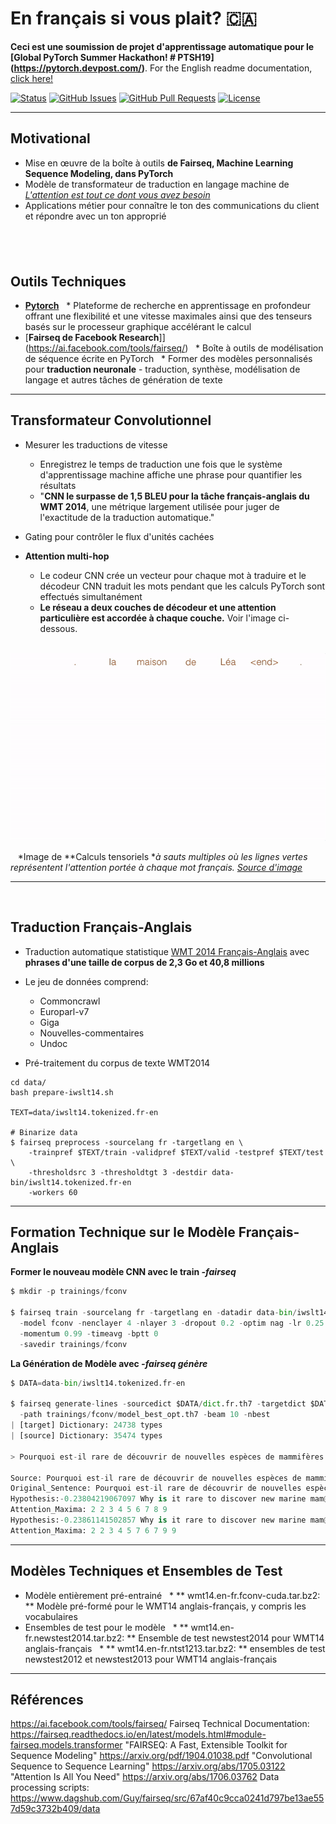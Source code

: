 # En français si vous plait? 🇨🇦

**Ceci est une soumission de projet d'apprentissage automatique pour le [Global PyTorch Summer Hackathon! # PTSH19] (https://pytorch.devpost.com/)**. 
For the English readme documentation, [click here!](https://github.com/lucylow/en_francais_si_vous_plait-/blob/master/README.md)

<div>
  
  [![Status](https://img.shields.io/badge/status-active-success.svg)]()
  [![GitHub Issues](https://img.shields.io/github/issues/lucylow/en_francais_si_vous_plait.svg)](https://github.com/lucylow/en_francais_si_vous_plait/issues)
  [![GitHub Pull Requests](https://img.shields.io/github/issues-pr/lucylow/en_francais_si_vous_plait.svg)](https://github.com/lucylow/en_francais_si_vous_plait/pulls)
  [![License](https://img.shields.io/bower/l/bootstrap)]()


---

## Motivational

* Mise en œuvre de la boîte à outils **de Fairseq, Machine Learning Sequence Modeling, dans PyTorch**
* Modèle de transformateur de traduction en langage machine de [*L'attention est tout ce dont vous avez besoin*](https://arxiv.org/abs/1706.03762)
* Applications métier pour connaître le ton des communications du client et répondre avec un ton approprié

    
---

## Outils Techniques

* [**Pytorch**](https://pytorch.org)
  * Plateforme de recherche en apprentissage en profondeur offrant une flexibilité et une vitesse maximales ainsi que des tenseurs basés sur le processeur graphique accélérant le calcul
  
* [**Fairseq de Facebook Research**]](https://ai.facebook.com/tools/fairseq/)
  * Boîte à outils de modélisation de séquence écrite en PyTorch
  * Former des modèles personnalisés pour **traduction neuronale** - traduction, synthèse, modélisation de langage et autres tâches de génération de texte
 

---

## Transformateur Convolutionnel

* Mesurer les traductions de vitesse
  * Enregistrez le temps de traduction une fois que le système d'apprentissage machine affiche une phrase pour quantifier les résultats
  * "**CNN le surpasse de 1,5 BLEU pour la tâche français-anglais du WMT 2014**, une métrique largement utilisée pour juger de l'exactitude de la traduction automatique."
  
* Gating pour contrôler le flux d'unités cachées

* **Attention multi-hop**
  * Le codeur CNN crée un vecteur pour chaque mot à traduire et le décodeur CNN traduit les mots pendant que les calculs PyTorch sont effectués simultanément
   * **Le réseau a deux couches de décodeur et une attention particulière est accordée à chaque couche.** Voir l'image ci-dessous.

   ![alt text bonjour](https://github.com/lucylow/En_francais_si_vous_plait-/blob/master/screenshots/translation_illustration.gif)

   *Image de **Calculs tensoriels **à sauts multiples où les lignes vertes représentent l'attention portée à chaque mot français. [Source d'image](https://engineering.fb.com/ml-applications/a-novel-approach-to-neural-machine-translation)*


---
 
## Traduction Français-Anglais

* Traduction automatique statistique [WMT 2014 Français-Anglais](http://statmt.org/wmt14/translation-task.html#Download) avec **phrases d'une taille de corpus de 2,3 Go et 40,8 millions**

* Le jeu de données comprend:
  * Commoncrawl
  * Europarl-v7
  * Giga
  * Nouvelles-commentaires
  * Undoc

* Pré-traitement du corpus de texte WMT2014

```terminal
cd data/
bash prepare-iwslt14.sh

TEXT=data/iwslt14.tokenized.fr-en

# Binarize data
$ fairseq preprocess -sourcelang fr -targetlang en \
    -trainpref $TEXT/train -validpref $TEXT/valid -testpref $TEXT/test \
    -thresholdsrc 3 -thresholdtgt 3 -destdir data-bin/iwslt14.tokenized.fr-en
    -workers 60
```

---

## Formation Technique sur le Modèle Français-Anglais

**Former le nouveau modèle CNN avec le train *-fairseq***

```python
$ mkdir -p trainings/fconv

$ fairseq train -sourcelang fr -targetlang en -datadir data-bin/iwslt14.tokenized.fr-en \
  -model fconv -nenclayer 4 -nlayer 3 -dropout 0.2 -optim nag -lr 0.25 -clip 0.1 \
  -momentum 0.99 -timeavg -bptt 0 
  -savedir trainings/fconv
```

**La Génération de Modèle avec *-fairseq génère***

```python
$ DATA=data-bin/iwslt14.tokenized.fr-en

$ fairseq generate-lines -sourcedict $DATA/dict.fr.th7 -targetdict $DATA/dict.en.th7 \
  -path trainings/fconv/model_best_opt.th7 -beam 10 -nbest 
| [target] Dictionary: 24738 types
| [source] Dictionary: 35474 types

> Pourquoi est-il rare de découvrir de nouvelles espèces de mammifères marins ?

Source: Pourquoi est-il rare de découvrir de nouvelles espèces de mammifères marins ?
Original_Sentence: Pourquoi est-il rare de découvrir de nouvelles espèces de mammifères marins ?
Hypothesis:-0.23804219067097 Why is it rare to discover new marine mam@@ mal species ?
Attention_Maxima: 2 2 3 4 5 6 7 8 9
Hypothesis:-0.23861141502857 Why is it rare to discover new marine mam@@ mal species ?
Attention_Maxima: 2 2 3 4 5 7 6 7 9 9
```
---

## Modèles Techniques et Ensembles de Test

* Modèle entièrement pré-entrainé
  * ** wmt14.en-fr.fconv-cuda.tar.bz2: ** Modèle pré-formé pour le WMT14 anglais-français, y compris les vocabulaires
  
* Ensembles de test pour le modèle
  * ** wmt14.en-fr.newstest2014.tar.bz2: ** Ensemble de test newstest2014 pour WMT14 anglais-français
  * ** wmt14.en-fr.ntst1213.tar.bz2: ** ensembles de test newstest2012 et newstest2013 pour WMT14 anglais-français


---

## Références
https://ai.facebook.com/tools/fairseq/
Fairseq Technical Documentation: https://fairseq.readthedocs.io/en/latest/models.html#module-fairseq.models.transformer
"FAIRSEQ: A Fast, Extensible Toolkit for Sequence Modeling" https://arxiv.org/pdf/1904.01038.pdf
"Convolutional Sequence to Sequence Learning" https://arxiv.org/abs/1705.03122
"Attention Is All You Need" https://arxiv.org/abs/1706.03762
Data processing scripts: https://www.dagshub.com/Guy/fairseq/src/67af40c9cca0241d797be13ae557d59c3732b409/data

